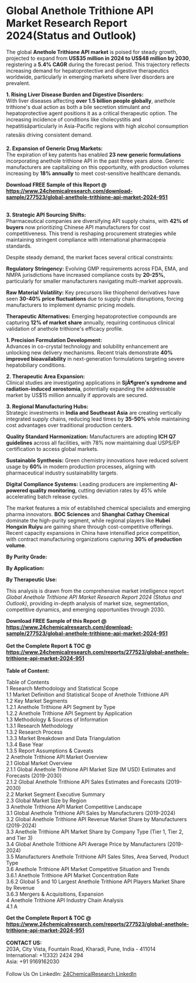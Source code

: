 <h1>Global Anethole Trithione API Market Research Report 2024(Status and Outlook)</h1><p>The global <strong>Anethole Trithione API market</strong> is poised for steady growth, projected to expand from <strong>US$35 million in 2024 to US$48 million by 2030</strong>, registering a <strong>5.4% CAGR</strong> during the forecast period. This trajectory reflects increasing demand for hepatoprotective and digestive therapeutics worldwide, particularly in emerging markets where liver disorders are prevalent.</p><p><strong>1. Rising Liver Disease Burden and Digestive Disorders:</strong><br>
With liver diseases affecting <strong>over 1.5 billion people globally</strong>, anethole trithione's dual action as both a bile secretion stimulant and hepatoprotective agent positions it as a critical therapeutic option. The increasing incidence of conditions like cholecystitis and hepatitisâparticularly in Asia-Pacific regions with high alcohol consumption ratesâis driving consistent demand.</p><p><strong>2. Expansion of Generic Drug Markets:</strong><br>
The expiration of key patents has enabled <strong>23 new generic formulations</strong> incorporating anethole trithione API in the past three years alone. Generic manufacturers are capitalizing on this opportunity, with production volumes increasing by <strong>18% annually</strong> to meet cost-sensitive healthcare demands.</p><div><b>Download FREE Sample of this Report @ 
            <a href="https://www.24chemicalresearch.com/download-sample/277523/global-anethole-trithione-api-market-2024-951">
            https://www.24chemicalresearch.com/download-sample/277523/global-anethole-trithione-api-market-2024-951</a></b></div><br><p><strong>3. Strategic API Sourcing Shifts:</strong><br>
Pharmaceutical companies are diversifying API supply chains, with <strong>42% of buyers</strong> now prioritizing Chinese API manufacturers for cost competitiveness. This trend is reshaping procurement strategies while maintaining stringent compliance with international pharmacopeia standards.</p><p>Despite steady demand, the market faces several critical constraints:</p><p><strong>Regulatory Stringency:</strong> Evolving GMP requirements across FDA, EMA, and NMPA jurisdictions have increased compliance costs by <strong>20-25%</strong>, particularly for smaller manufacturers navigating multi-market approvals.</p><p><strong>Raw Material Volatility:</strong> Key precursors like thiophenol derivatives have seen <strong>30-40% price fluctuations</strong> due to supply chain disruptions, forcing manufacturers to implement dynamic pricing models.</p><p><strong>Therapeutic Alternatives:</strong> Emerging hepatoprotective compounds are capturing <strong>12% of market share</strong> annually, requiring continuous clinical validation of anethole trithione's efficacy profile.</p><p><strong>1. Precision Formulation Development:</strong><br>
Advances in co-crystal technology and solubility enhancement are unlocking new delivery mechanisms. Recent trials demonstrate <strong>40% improved bioavailability</strong> in next-generation formulations targeting severe hepatobiliary conditions.</p><p><strong>2. Therapeutic Area Expansion:</strong><br>
Clinical studies are investigating applications in <strong>SjÃ¶gren's syndrome and radiation-induced xerostomia</strong>, potentially expanding the addressable market by US$15 million annually if approvals are secured.</p><p><strong>3. Regional Manufacturing Hubs:</strong><br>
Strategic investments in <strong>India and Southeast Asia</strong> are creating vertically integrated supply chains, reducing lead times by <strong>35-50%</strong> while maintaining cost advantages over traditional production centers.</p><p><strong>Quality Standard Harmonization:</strong> Manufacturers are adopting <strong>ICH Q7 guidelines</strong> across all facilities, with 78% now maintaining dual USPS/EP certification to access global markets.</p><p><strong>Sustainable Synthesis:</strong> Green chemistry innovations have reduced solvent usage by <strong>60%</strong> in modern production processes, aligning with pharmaceutical industry sustainability targets.</p><p><strong>Digital Compliance Systems:</strong> Leading producers are implementing <strong>AI-powered quality monitoring</strong>, cutting deviation rates by 45% while accelerating batch release cycles.</p><p>The market features a mix of established chemical specialists and emerging pharma innovators. <strong>BOC Sciences</strong> and <strong>Shanghai Cathay Chemical</strong> dominate the high-purity segment, while regional players like <strong>Hubei Hongxin Ruiyu</strong> are gaining share through cost-competitive offerings. Recent capacity expansions in China have intensified price competition, with contract manufacturing organizations capturing <strong>30% of production volume</strong>.</p><p><strong>By Purity Grade:</strong></p><p><strong>By Application:</strong></p><p><strong>By Therapeutic Use:</strong></p><p>This analysis is drawn from the comprehensive market intelligence report <em>Global Anethole Trithione API Market Research Report 2024 (Status and Outlook)</em>, providing in-depth analysis of market size, segmentation, competitive dynamics, and emerging opportunities through 2030.</p><div><b>Download FREE Sample of this Report @ 
            <a href="https://www.24chemicalresearch.com/download-sample/277523/global-anethole-trithione-api-market-2024-951">
            https://www.24chemicalresearch.com/download-sample/277523/global-anethole-trithione-api-market-2024-951</a></b></div><br><div><b>Get the Complete Report & TOC @ 
            <a href="https://www.24chemicalresearch.com/reports/277523/global-anethole-trithione-api-market-2024-951">
            https://www.24chemicalresearch.com/reports/277523/global-anethole-trithione-api-market-2024-951</a></b></div><br>
            <b>Table of Content:</b><p>Table of Contents<br />
1 Research Methodology and Statistical Scope<br />
1.1 Market Definition and Statistical Scope of Anethole Trithione API<br />
1.2 Key Market Segments<br />
1.2.1 Anethole Trithione API Segment by Type<br />
1.2.2 Anethole Trithione API Segment by Application<br />
1.3 Methodology & Sources of Information<br />
1.3.1 Research Methodology<br />
1.3.2 Research Process<br />
1.3.3 Market Breakdown and Data Triangulation<br />
1.3.4 Base Year<br />
1.3.5 Report Assumptions & Caveats<br />
2 Anethole Trithione API Market Overview<br />
2.1 Global Market Overview<br />
2.1.1 Global Anethole Trithione API Market Size (M USD) Estimates and Forecasts (2019-2030)<br />
2.1.2 Global Anethole Trithione API Sales Estimates and Forecasts (2019-2030)<br />
2.2 Market Segment Executive Summary<br />
2.3 Global Market Size by Region<br />
3 Anethole Trithione API Market Competitive Landscape<br />
3.1 Global Anethole Trithione API Sales by Manufacturers (2019-2024)<br />
3.2 Global Anethole Trithione API Revenue Market Share by Manufacturers (2019-2024)<br />
3.3 Anethole Trithione API Market Share by Company Type (Tier 1, Tier 2, and Tier 3)<br />
3.4 Global Anethole Trithione API Average Price by Manufacturers (2019-2024)<br />
3.5 Manufacturers Anethole Trithione API Sales Sites, Area Served, Product Type<br />
3.6 Anethole Trithione API Market Competitive Situation and Trends<br />
3.6.1 Anethole Trithione API Market Concentration Rate<br />
3.6.2 Global 5 and 10 Largest Anethole Trithione API Players Market Share by Revenue<br />
3.6.3 Mergers & Acquisitions, Expansion<br />
4 Anethole Trithione API Industry Chain Analysis<br />
4.1 A</p><div><b>Get the Complete Report & TOC @ 
            <a href="https://www.24chemicalresearch.com/reports/277523/global-anethole-trithione-api-market-2024-951">
            https://www.24chemicalresearch.com/reports/277523/global-anethole-trithione-api-market-2024-951</a></b></div><br><b>CONTACT US:</b><br>
            203A, City Vista, Fountain Road, Kharadi, Pune, India - 411014<br>
            International: +1(332) 2424 294<br>
            Asia: +91 9169162030 <br><br>
            Follow Us On LinkedIn: <a href="https://www.linkedin.com/company/24chemicalresearch/">24ChemicalResearch LinkedIn</a>
